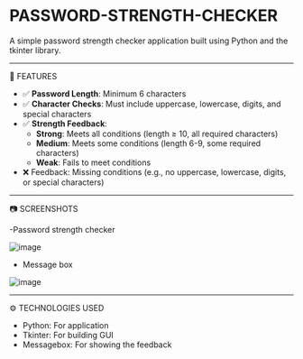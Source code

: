 # PASSWORD-STRENGTH-CHECKER

A simple password strength checker application built using Python and the tkinter library.

---

📌 FEATURES
- ✅ **Password Length**: Minimum 6 characters
- ✅ **Character Checks**: Must include uppercase, lowercase, digits, and special characters
- ✅ **Strength Feedback**:
     - **Strong**: Meets all conditions (length ≥ 10, all required characters)
     - **Medium**: Meets some conditions (length 6-9, some required characters)
     - **Weak**: Fails to meet conditions
- ❌ Feedback: Missing conditions (e.g., no uppercase, lowercase, digits, or special characters)

---

📷 SCREENSHOTS

-Password strength checker

![image](https://github.com/user-attachments/assets/6816b061-8a5c-4735-b183-2aa3152f7108)

- Message box

![image](https://github.com/user-attachments/assets/63f07cf1-fbd7-4d3a-94f9-700d11e5200d)

---

⚙️ TECHNOLOGIES USED
- Python: For application
- Tkinter: For building GUI
- Messagebox: For showing the feedback
